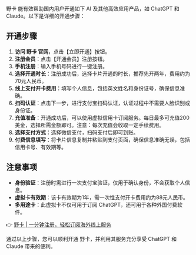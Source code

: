 野卡 能有效帮助国内用户开通如下 AI 及其他高效应用产品，如 ChatGPT 和 Claude。以下是详细的开通步骤：

## 开通步骤

1. **访问 野卡 官网**，点击【立即开通】按钮。
2. **注册会员**：点击【开通会员】注册按钮。
3. **手机注册**：输入手机号码进行一键注册。
4. **选择开通时长**：注册成功后，选择卡片开通的时长，推荐先开两年，费用约为70元人民币。
5. **线上支付开卡费用**：填写个人信息，包括英文姓名和身份证号，确保信息准确。
6. **扫码认证**：点击下一步，进行支付宝扫码认证，认证过程中不需要人脸识别或身份证。
7. **充值准备**：开通成功后，可以使用虚拟信用卡订阅服务。每日最多可充值200美金，选择所需金额即可。注意：每次充值会收取一定手续费用。
8. **选择支付方式**：选择微信支付，扫码支付后即可到账。
9. **付费信息填写**：将卡片信息复制并粘贴到支付页面，确保信息准确无误，包括信用卡号、有效期等。

## 注意事项

- **身份验证**：注册时需进行一次支付宝验证，仅用于确认身份，不会获取个人信息。
- **虚拟卡有效期**：该卡有效期为1年，需一次性支付开卡费用约为88元人民币。
- **多用途卡**：此虚拟卡不仅可用于订阅 ChatGPT，还可用于各种外国付费软件。

👉 [野卡 | 一分钟注册，轻松订阅海外线上服务](https://bit.ly/bewildcard)

通过以上步骤，您可以顺利开通 野卡，并利用其服务充分享受 ChatGPT 和 Claude 带来的便利。